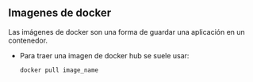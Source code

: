 ## Imagenes de docker
Las imágenes de docker son una forma de guardar una aplicación en un contenedor.

* Para traer una imagen de docker hub se suele usar:

    ```
    docker pull image_name
    ```